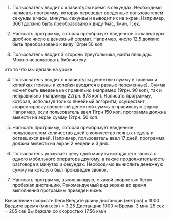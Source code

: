 1. Пользователь вводит с клавиатуры время в секундах. Необходимо написать программу, которая переведет введенные пользователем секунды  в часы, минуты, секунды и выводит их на экран. Например, 3661 должно быть преобразовано к 
виду 1час, 1мин, 1сек.

2.  Написать программу, которая преобразует введенное с клавиатуры дробное число в денежный формат. Например, число 12,5 должно быть преобразовано к виду 12грн 50 коп.

3. Пользователь вводит 3 стороны треугольника, найти площадь. Можно использовать библиотеку <cmath>

это то что мы делали на уроке

4. Пользователь вводит с клавиатуры денежную сумму в гривнах и копейках (гривны и копейки вводятся в разные переменные). Сумма может быть введена как правильно (например 19грн. 90 коп), так и неправильно (например 22грн. 978 коп). Написать программу, которая, используя только линейный алгоритм, осуществит корректировку введенной денежной суммы в правильную форму.
Например, если пользователь ввел 11грн 150 коп, программа должна вывести на экран сумму 12грн. 50 коп.

5. Написать программу, которая преобразует введенное пользователем количество дней в количество полных недель и оставшихся дней. Например, пользователь ввел 17 дней, программа должна вывести на экран 2 недели и 3 дня.

6. Пользователь указывает цену одой минуты исходящего звонка с одного мобильного оператора другому, а также продолжительность разговора в минутах и секундах. Необходимо вычислить денежную сумму на которую был произведен звонок.

7. Написать программу, вычисляющую, с какой скоростью бегун пробежал дистанцию. Рекомендуемый вид экрана во время выполнения программы приведен ниже:

Вычисление скорости бега
Введите длину дистанции (метров) = 1000
Введите время (мин.сек) = 3.25
Дистанция: 1000 м
Время: 3 мин 25 сек = 205 сек
Вы бежали со скоростью 17.56 км/ч